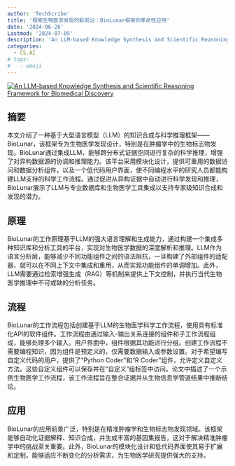 ```yaml
---
author: 'TechScribe'
title: '探索生物医学发现的新前沿：BioLunar框架的革命性应用'
date: '2024-06-26'
Lastmod: '2024-07-05'
description: 'An LLM-based Knowledge Synthesis and Scientific Reasoning Framework for Biomedical Discovery'
categories:
  - CS.AI
# tags:
#   - emoji
---
```


[![An LLM-based Knowledge Synthesis and Scientific Reasoning Framework for Biomedical Discovery](https://arxiv-research-1301205113.cos.ap-guangzhou.myqcloud.com/images/2406.18626v1.pdf_0.jpg)](https://arxiv.org/abs/2406.18626v1)

## 摘要

本文介绍了一种基于大型语言模型（LLM）的知识合成与科学推理框架——BioLunar，该框架专为生物医学发现设计，特别是在肿瘤学中的生物标志物发现。BioLunar通过集成LLM，能够跨分布式证据空间进行复杂的科学推理，增强了对异构数据源的协调和推理能力。该平台采用模块化设计，提供可重用的数据访问和数据分析组件，以及一个低代码用户界面，使不同编程水平的研究人员都能构建LLM支持的科学工作流程。通过促进从异构证据中自动进行科学发现和推理，BioLunar展示了LLM与专业数据库和生物医学工具集成以支持专家级知识合成和发现的潜力。<!--more-->

## 原理

BioLunar的工作原理基于LLM的强大语言理解和生成能力，通过构建一个集成多种知识库和分析工具的平台，实现对生物医学数据的深度解析和推理。LLM作为语言分析层，能够减少不同功能组件之间的语法阻抗，一旦构建了外部组件的适配器，就可以在不同上下文中集成和重用，从而实现功能组件的单调增加。此外，LLM需要通过检索增强生成（RAG）等机制来提供上下文控制，并执行当代生物医学推理中不可或缺的分析任务。

## 流程

BioLunar的工作流程包括创建基于LLM的生物医学科学工作流程，使用具有标准化API的软件组件。工作流程由通过输入-输出关系连接的组件和子工作流程组成，能够处理多个输入。用户界面中，组件根据其功能进行分组。创建工作流程不需要编程知识，因为组件是预定义的，仅需要数据输入或参数设置。对于希望编写自定义代码的用户，提供了“Python Coder”和“R Coder”组件，允许定义自定义方法。这些自定义组件可以保存并在“自定义”组标签中访问。论文中描述了一个示例生物医学工作流程，该工作流程旨在整合证据并从生物信息学管道结果中推断结论。

## 应用

BioLunar的应用前景广泛，特别是在精准肿瘤学和生物标志物发现领域。该框架能够自动化证据解释、知识合成，并生成丰富的基因集报告，这对于解决精准肿瘤学中的挑战至关重要。此外，BioLunar的模块化设计和低代码界面使其易于扩展和定制，能够适应不断变化的分析需求，为生物医学研究提供强大的支持。